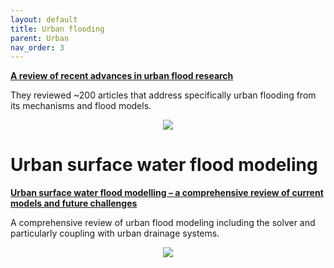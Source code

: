 ```yaml
---
layout: default
title: Urban flooding
parent: Urban
nav_order: 3
---
```


__[A review of recent advances in urban flood research](https://www.sciencedirect.com/science/article/pii/S2468312423000093)__

They reviewed ~200 articles that address specifically urban flooding from its mechanisms and flood models.

<p align="center">
<img src="https://ars.els-cdn.com/content/image/1-s2.0-S2468312423000093-gr1_lrg.jpg">
</p>

# Urban surface water flood modeling

__[Urban surface water flood modelling – a comprehensive review of current models and future challenges](https://hess.copernicus.org/preprints/hess-2020-655/hess-2020-655.pdf)__

A comprehensive review of urban flood modeling including the solver and particularly coupling with urban drainage systems.

<p align="center">
  <img src="https://hess.copernicus.org/articles/25/2843/2021/hess-25-2843-2021-t03-web.png">
</p>

